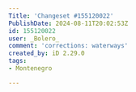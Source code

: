 ```yaml
---
Title: 'Changeset #155120022'
PublishDate: 2024-08-11T20:02:53Z
id: 155120022
user: _Bolero_
comment: 'corrections: waterways'
created_by: iD 2.29.0
tags:
- Montenegro

---
```

